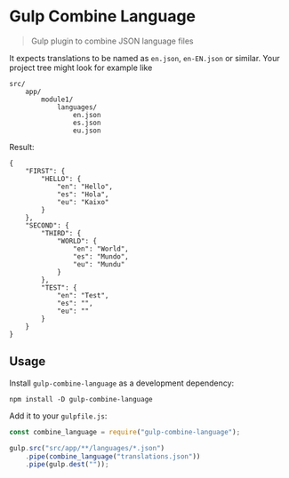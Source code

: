 # Gulp Combine Language

> Gulp plugin to combine JSON language files

It expects translations to be named as `en.json`, `en-EN.json` or similar. Your project tree might look for example like
```
src/
    app/
        module1/
            languages/
                en.json
                es.json
                eu.json
```
Result: 
```
{
    "FIRST": {
        "HELLO": {
            "en": "Hello",
            "es": "Hola",
            "eu": "Kaixo"
        }
    },
    "SECOND": {
        "THIRD": {
            "WORLD": {
                "en": "World",
                "es": "Mundo",
                "eu": "Mundu"
            }
        },
        "TEST": {
            "en": "Test",
            "es": "",
            "eu": ""
        }
    }
}
```

## Usage

Install `gulp-combine-language` as a development dependency:

```shell
npm install -D gulp-combine-language
```

Add it to your `gulpfile.js`:

```javascript
const combine_language = require("gulp-combine-language");

gulp.src("src/app/**/languages/*.json")
	.pipe(combine_language("translations.json"))
	.pipe(gulp.dest(""));
```